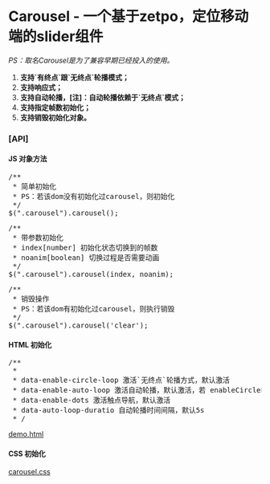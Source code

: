 <h1>Carousel - 一个基于zetpo，定位移动端的slider组件</h1>
<em>PS：取名Carousel是为了兼容早期已经投入的使用。</em>
<ol>
	<li><strong>支持`有终点`跟`无终点`轮播模式；</strong></li>
	<li><strong>支持响应式；</strong></li>
	<li><strong>支持自动轮播，[注]：自动轮播依赖于`无终点`模式；</strong></li>
	<li><strong>支持指定帧数初始化；</strong></li>
	<li><strong>支持销毁初始化对象。</strong></li>
</ol>

<h3>[API]</h3>

<h4>JS 对象方法</h4>
<p>
<pre>
/**
 * 简单初始化
 * PS：若该dom没有初始化过carousel，则初始化
 */
$(".carousel").carousel();
</pre>
</p>
<p>
<pre>
/**
 * 带参数初始化
 * index[number] 初始化状态切换到的帧数
 * noanim[boolean] 切换过程是否需要动画
 */
$(".carousel").carousel(index, noanim);
</pre>
</p>
<p>
<pre>
/**
 * 销毁操作
 * PS：若该dom有初始化过carousel，则执行销毁
 */
$(".carousel").carousel('clear');
</pre>
</p>
<h4>HTML 初始化</h4>
<p>
<pre>
/**
 *
 * data-enable-circle-loop 激活`无终点`轮播方式，默认激活
 * data-enable-auto-loop 激活自动轮播，默认激活，若 enableCircleLoop=false，该项不起作用
 * data-enable-dots 激活触点导航，默认激活
 * data-auto-loop-duratio 自动轮播时间间隔，默认5s
 * /
</pre>
<a href="https://github.com/class4cxy/Carousel/blob/master/demo.html">demo.html</a>
</p>

<h4>CSS 初始化</h4>
<p><a href="https://github.com/class4cxy/Carousel/blob/master/carousel.css">carousel.css</a></p>
